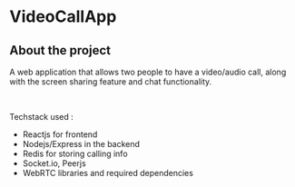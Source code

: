 # VideoCallApp
<h2>About the project</h2>
<p>A web application that allows two people to have a video/audio call, along with the screen sharing feature and chat functionality.</p>
  <br>

  <p>Techstack used : </p>
 <ul>
  <li>Reactjs for frontend</li>
  <li>Nodejs/Express in the backend</li>
  <li>Redis for storing calling info</li>
  <li>Socket.io, Peerjs</li>
  <li>WebRTC libraries and required dependencies</li>
 </ul>




